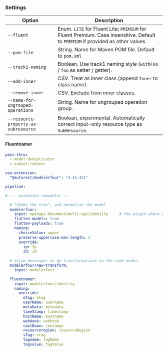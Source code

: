 ### Settings

| Option      | Description |
| ----------- | ----------- |
| `--fluent` | Enum. `LITE` for Fluent Lite; `PREMIUM` for Fluent Premium. Case insensitive. Default to `PREMIUM` if provided as other values. |
| `--pom-file` | String. Name for Maven POM file. Default to `pom.xml` |
| `--track1-naming` | Boolean. Use track1 naming style (`withFoo` / `foo` as setter / getter). |
| `--add-inner` | CSV. Treat as inner class (append `Inner` to class name). |
| `--remove-inner` | CSV. Exclude from inner classes. |
| `--name-for-ungrouped-operations` | String. Name for ungrouped operation group. |
| `--resource-property-as-subresource` | Boolean, experimental. Automatically correct input-only resource type as `SubResource`. |

#### Fluentnamer

``` yaml
pass-thru:
  - model-deduplicator
  - subset-reducer

use-extension:
  "@autorest/modelerfour": "4.15.421"

pipeline:

# --- extension remodeler ---

  # "Shake the tree", and normalize the model
  modelerfour:
    input: openapi-document/multi-api/identity     # the plugin where we get inputs from
    flatten-models: true
    flatten-payloads: true
    naming:
      choiceValue: upper
      preserve-uppercase-max-length: 2
      override:
        ip: Ip
        id: Id
  
  # allow developer to do transformations on the code model.
  modelerfour/new-transform:
    input: modelerfour

  fluentnamer:
    input: modelerfour/identity
    naming:
      override:
        eTag: etag
        userName: username
        metaData: metadata
        timeStamp: timestamp
        hostName: hostname
        webHook: webhook
        coolDown: cooldown
        resourceregion: resourceRegion
        sTag: stag
        tagname: tagName
        tagvalue: tagValue
```
